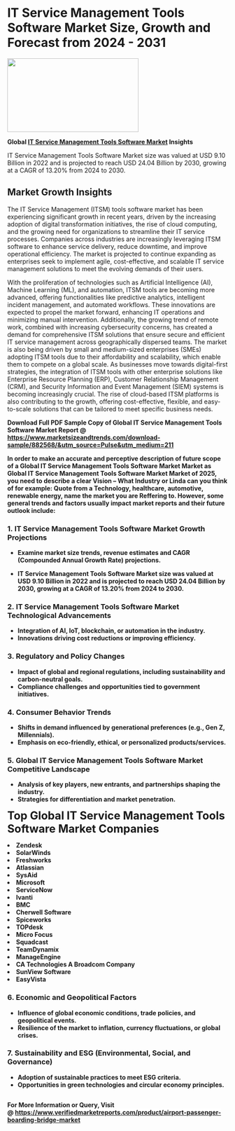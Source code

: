 <H1>IT Service Management Tools Software Market Size, Growth and Forecast from 2024 - 2031</H1><img class="aligncenter size-medium wp-image-584254" src="https://thirdeyenews.in/wp-content/uploads/2024/09/Global-Market-Research-300x168.jpeg" alt="" width="300" height="168" /><p><strong>Global&nbsp;<a href="https://www.marketsizeandtrends.com/download-sample/882568/&amp;utm_source=Pulse&amp;utm_medium=211">IT Service Management Tools Software Market</a> Insights</strong></p><p>IT Service Management Tools Software Market size was valued at USD 9.10 Billion in 2022 and is projected to reach USD 24.04 Billion by 2030, growing at a CAGR of 13.20% from 2024 to 2030.</p><p><h2>Market Growth Insights</h2> <p>The IT Service Management (ITSM) tools software market has been experiencing significant growth in recent years, driven by the increasing adoption of digital transformation initiatives, the rise of cloud computing, and the growing need for organizations to streamline their IT service processes. Companies across industries are increasingly leveraging ITSM software to enhance service delivery, reduce downtime, and improve operational efficiency. The market is projected to continue expanding as enterprises seek to implement agile, cost-effective, and scalable IT service management solutions to meet the evolving demands of their users.</p> <p><strong></strong></p> <p>With the proliferation of technologies such as Artificial Intelligence (AI), Machine Learning (ML), and automation, ITSM tools are becoming more advanced, offering functionalities like predictive analytics, intelligent incident management, and automated workflows. These innovations are expected to propel the market forward, enhancing IT operations and minimizing manual intervention. Additionally, the growing trend of remote work, combined with increasing cybersecurity concerns, has created a demand for comprehensive ITSM solutions that ensure secure and efficient IT service management across geographically dispersed teams. The market is also being driven by small and medium-sized enterprises (SMEs) adopting ITSM tools due to their affordability and scalability, which enable them to compete on a global scale. As businesses move towards digital-first strategies, the integration of ITSM tools with other enterprise solutions like Enterprise Resource Planning (ERP), Customer Relationship Management (CRM), and Security Information and Event Management (SIEM) systems is becoming increasingly crucial. The rise of cloud-based ITSM platforms is also contributing to the growth, offering cost-effective, flexible, and easy-to-scale solutions that can be tailored to meet specific business needs. <p><strong></p><p><span class=""><strong>Download Full PDF Sample Copy of Global IT Service Management Tools Software Market Report</strong> @ <a href="https://www.marketsizeandtrends.com/download-sample/882568/&amp;utm_source=Pulse&amp;utm_medium=211" target="_blank">https://www.marketsizeandtrends.com/download-sample/882568/&amp;utm_source=Pulse&amp;utm_medium=211</a></span></p><p>In order to make an accurate and perceptive description of future scope of a Global&nbsp;IT Service Management Tools Software Market Market as Global&nbsp;IT Service Management Tools Software Market Market of 2025, you need to describe a clear Vision &ndash; What Industry or Linda can you think of for example: Quote from a Technology, healthcare, automotive, renewable energy, name the market you are Reffering to. However, some general trends and factors usually impact market reports and their future outlook include:</p><h3>1.&nbsp;<strong>IT Service Management Tools Software Market Growth Projections</strong></h3><ul><li>Examine market size trends, revenue estimates and CAGR (Compounded Annual Growth Rate) projections.</li><li><p>IT Service Management Tools Software Market size was valued at USD 9.10 Billion in 2022 and is projected to reach USD 24.04 Billion by 2030, growing at a CAGR of 13.20% from 2024 to 2030.</p></li></ul><h3>2.&nbsp;<strong>IT Service Management Tools Software Market Technological Advancements</strong></h3><ul><li>Integration of AI, IoT, blockchain, or automation in the industry.</li><li>Innovations driving cost reductions or improving efficiency.</li></ul><h3>3.&nbsp;<strong>Regulatory and Policy Changes</strong></h3><ul><li>Impact of global and regional regulations, including sustainability and carbon-neutral goals.</li><li>Compliance challenges and opportunities tied to government initiatives.</li></ul><h3>4.&nbsp;<strong>Consumer Behavior Trends</strong></h3><ul><li>Shifts in demand influenced by generational preferences (e.g., Gen Z, Millennials).</li><li>Emphasis on eco-friendly, ethical, or personalized products/services.</li></ul><h3>5.&nbsp;<strong>Global IT Service Management Tools Software Market Competitive Landscape</strong></h3><ul><li>Analysis of key players, new entrants, and partnerships shaping the industry.</li><li>Strategies for differentiation and market penetration.</li></ul><p data-pm-slice="1 1 []"><span style="color: inherit; font-family: inherit; font-size: 25px;">Top Global IT Service Management Tools Software Market Companies</span></p><div class="" data-test-id=""><p><li>Zendesk</li><li> SolarWinds</li><li> Freshworks</li><li> Atlassian</li><li> SysAid</li><li> Microsoft</li><li> ServiceNow</li><li> Ivanti</li><li> BMC</li><li> Cherwell Software</li><li> Spiceworks</li><li> TOPdesk</li><li> Micro Focus</li><li> Squadcast</li><li> TeamDynamix</li><li> ManageEngine</li><li> CA Technologies A Broadcom Company</li><li> SunView Software</li><li> EasyVista</li></p></div><h3>6.&nbsp;<strong>Economic and Geopolitical Factors</strong></h3><ul><li>Influence of global economic conditions, trade policies, and geopolitical events.</li><li>Resilience of the market to inflation, currency fluctuations, or global crises.</li></ul><h3>7.&nbsp;<strong>Sustainability and ESG (Environmental, Social, and Governance)</strong></h3><ul><li>Adoption of sustainable practices to meet ESG criteria.</li><li>Opportunities in green technologies and circular economy principles.</li></ul><h2><strong style="font-size: 14px;">For More Information or Query, Visit @&nbsp;</strong><a style="background-color: #ffffff; font-size: 14px;" href="https://www.marketsizeandtrends.com/report/it-service-management-tools-software-market/" target="_blank">https://www.verifiedmarketreports.com/product/airport-passenger-boarding-bridge-market</a></h2>
